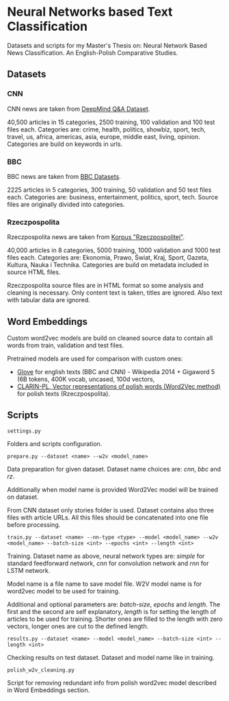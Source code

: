 # Neural Networks based Text Classification

Datasets and scripts for my Master's Thesis on:
Neural Network Based News Classification. An English-Polish Comparative Studies.

## Datasets

### CNN
CNN news are taken from [DeepMind Q&A Dataset](https://cs.nyu.edu/~kcho/DMQA/).

40,500 articles in 15 categories, 2500 training, 100 validation and 100 test files each. Categories are: crime, health, politics, showbiz, sport, tech, travel, us, africa, americas, asia, europe, middle east, living, opinion. Categories are build on keywords in urls.

### BBC
BBC news are taken from [BBC Datasets](http://mlg.ucd.ie/datasets/bbc.html).

2225 articles in 5 categories, 300 training, 50 validation and 50 test files each. Categories are: business, entertainment, politics, sport, tech. Source files are originally divided into categories.

### Rzeczpospolita
Rzeczpospolita news are taken from [Korpus "Rzeczpospolitej"](http://www.cs.put.poznan.pl/dweiss/research/rzeczpospolita/).

40,000 articles in 8 categories, 5000 training, 1000 validation and 1000 test files each. Categories are: Ekonomia, Prawo, Świat, Kraj, Sport, Gazeta, Kultura, Nauka i Technika. Categories are build on metadata included in source HTML files.

Rzeczpospolita source files are in HTML format so some analysis and cleaning is necessary. Only content text is taken, titles are ignored. Also text with tabular data are ignored.

## Word Embeddings

Custom word2vec models are build on cleaned source data to contain all words from train, validation and test files.

Pretrained models are used for comparison with custom ones:
- [Glove](https://nlp.stanford.edu/projects/glove/) for english texts (BBC and CNN) - Wikipedia 2014 + Gigaword 5 (6B tokens, 400K vocab, uncased, 100d vectors,
- [CLARIN-PL, Vector representations of polish words (Word2Vec method) ](https://clarin-pl.eu/dspace/handle/11321/327?show=full) for polish texts (Rzeczpospolita).

## Scripts

`settings.py` 

Folders and scripts configuration. 

`prepare.py --dataset <name> --w2v <model_name>`

Data preparation for given dataset. Dataset name choices are: _cnn_, _bbc_ and _rz_. 

Additionally when model name is provided Word2Vec model will be trained on dataset.

From CNN dataset only stories folder is used. Dataset contains also three files with article URLs. All this files should be concatenated into one file before processing.

`train.py --dataset <name> --nn-type <type> --model <model_name> --w2v <model_name> --batch-size <int> --epochs <int> --length <int>`

Training. Dataset name as above, neural network types are: _simple_ for standard feedforward network, _cnn_ for  convolution network and _rnn_ for LSTM network.

Model name is a file name to save model file. W2V model name is for word2vec model to be used for training.

Additional and optional parameters are: _batch-size_, _epochs_ and _length_. The first and the second are self explanatory, _length_ is for setting the length of articles to be used for training. Shorter ones are filled to the length with zero vectors, longer ones are cut to the defined length.

`results.py --dataset <name> --model <model_name> --batch-size <int> --length <int>`

Checking results on test dataset. Dataset and model name like in training.

`polish_w2v_cleaning.py`

Script for removing redundant info from polish word2vec model described in Word Embeddings section.